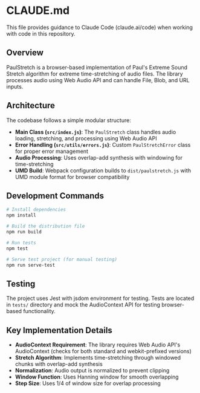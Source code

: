 # CLAUDE.md

This file provides guidance to Claude Code (claude.ai/code) when working with code in this repository.

## Overview

PaulStretch is a browser-based implementation of Paul's Extreme Sound Stretch algorithm for extreme time-stretching of audio files. The library processes audio using Web Audio API and can handle File, Blob, and URL inputs.

## Architecture

The codebase follows a simple modular structure:

- **Main Class (`src/index.js`)**: The `PaulStretch` class handles audio loading, stretching, and processing using Web Audio API
- **Error Handling (`src/utils/errors.js`)**: Custom `PaulStretchError` class for proper error management
- **Audio Processing**: Uses overlap-add synthesis with windowing for time-stretching
- **UMD Build**: Webpack configuration builds to `dist/paulstretch.js` with UMD module format for browser compatibility

## Development Commands

```bash
# Install dependencies
npm install

# Build the distribution file
npm run build

# Run tests
npm test

# Serve test project (for manual testing)
npm run serve-test
```

## Testing

The project uses Jest with jsdom environment for testing. Tests are located in `tests/` directory and mock the AudioContext API for testing browser-based functionality.

## Key Implementation Details

- **AudioContext Requirement**: The library requires Web Audio API's AudioContext (checks for both standard and webkit-prefixed versions)
- **Stretch Algorithm**: Implements time-stretching through windowed chunks with overlap-add synthesis
- **Normalization**: Audio output is normalized to prevent clipping
- **Window Function**: Uses Hanning window for smooth overlapping
- **Step Size**: Uses 1/4 of window size for overlap processing